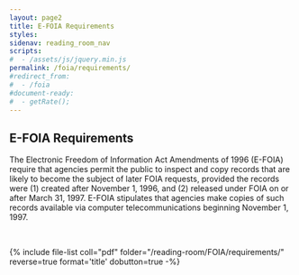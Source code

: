```yaml
---
layout: page2
title: E-FOIA Requirements
styles:
sidenav: reading_room_nav
scripts:
#  - /assets/js/jquery.min.js
permalink: /foia/requirements/
#redirect_from:
#  - /foia
#document-ready:
#  - getRate();
---
```


## E-FOIA Requirements

The Electronic Freedom of Information Act Amendments of 1996 (E-FOIA) require that agencies permit the public to inspect and copy records that are likely to become the subject of later FOIA requests, provided the records were (1) created after November 1, 1996, and (2) released under FOIA on or after March 31, 1997. E-FOIA stipulates that agencies make copies of such records available via computer telecommunications beginning November 1, 1997.

<br>

{% include file-list coll="pdf" folder="/reading-room/FOIA/requirements/" reverse=true format='title' dobutton=true -%}

<!-- CONTENT END -->
